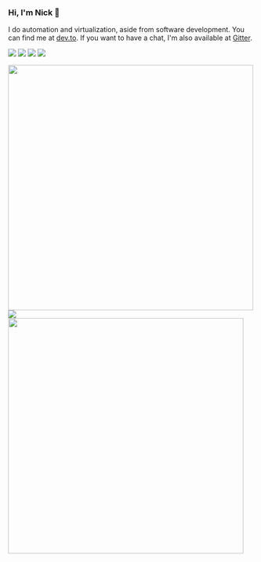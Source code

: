 ### Hi, I'm Nick 👋

I do automation and virtualization, aside from software development. You can find me at [dev.to](https://dev.to/nikaizuddin). If you want to have a chat, I'm also available at [Gitter](https://gitter.im/nikAizuddin).


<img src="https://img.shields.io/badge/OS-GNU/Linux-informational?style=for-the-badge&logo=linux&logoColor=white&color=5fc396"> <img src="https://img.shields.io/badge/Tools-SaltStack-informational?style=for-the-badge&logo=saltstack&logoColor=white&color=5fc396"> <img src="https://img.shields.io/badge/Tools-Vagrant-informational?style=for-the-badge&logo=vagrant&logoColor=white&color=5fc396"> <img src="https://img.shields.io/badge/Docs-latex-informational?style=for-the-badge&logo=latex&logoColor=white&color=5fc396">

<a href="https://github.com/anuraghazra/github-readme-stats">
  <img src="https://github-readme-stats.vercel.app/api?username=nikAizuddin&theme=vue&show_icons=true&count_private=true&custom_title=GitHub%20Stats&hide_border=true" width="500"/>
</a>

<br />

<a href="https://github.com/anuraghazra/github-readme-stats">
  <img src="https://github-readme-stats.vercel.app/api/wakatime?username=nikAizuddin&theme=vue&hide_border=true&custom_title=Weekly%20Coding%20Activity"/>
</a>

<br />

<a href="https://wakatime.com/share/@nikAizuddin/9651903b-9527-45bb-9164-7a70f8ef186d.svg">
  <img src="https://wakatime.com/share/@nikAizuddin/9651903b-9527-45bb-9164-7a70f8ef186d.svg" width="480">
</a>

<!--
**nikAizuddin/nikAizuddin** is a ✨ _special_ ✨ repository because its `README.md` (this file) appears on your GitHub profile.

Here are some ideas to get you started:

- 🔭 I’m currently working on ...
- 🌱 I’m currently learning ...
- 👯 I’m looking to collaborate on ...
- 🤔 I’m looking for help with ...
- 💬 Ask me about ...
- 📫 How to reach me: ...
- 😄 Pronouns: ...
- ⚡ Fun fact: ...
-->
